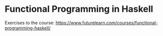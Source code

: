 # Functional Programming in Haskell

Exercises to the course: https://www.futurelearn.com/courses/functional-programming-haskell/
